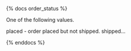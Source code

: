 {% docs order_status %}

One of the following values.

placed - order placed but not shipped.
shipped...

{% enddocs %}